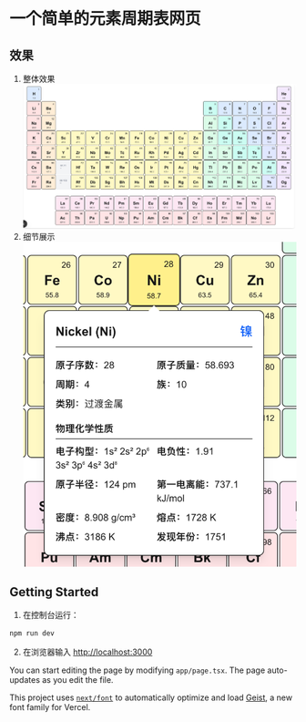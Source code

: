 # 一个简单的元素周期表网页

## 效果
 1. 整体效果
   ![整体效果](pics/overall.png)
 2. 细节展示
   ![alt text](pics/detail.png)

## Getting Started

1. 在控制台运行：
```bash
npm run dev
```

2. 在浏览器输入 [http://localhost:3000](http://localhost:3000) 

You can start editing the page by modifying `app/page.tsx`. The page auto-updates as you edit the file.

This project uses [`next/font`](https://nextjs.org/docs/app/building-your-application/optimizing/fonts) to automatically optimize and load [Geist](https://vercel.com/font), a new font family for Vercel.


